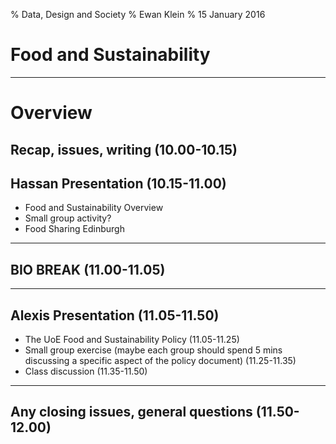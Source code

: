 % Data, Design and Society
% Ewan Klein
% 15 January 2016

# Food and Sustainability

---
# Overview

## Recap, issues, writing (10.00-10.15)

## Hassan Presentation  (10.15-11.00)


* Food and Sustainability Overview 
* Small group activity?
* Food Sharing Edinburgh

---

## BIO BREAK (11.00-11.05)


---

## Alexis Presentation (11.05-11.50)

* The UoE Food and Sustainability Policy (11.05-11.25)
* Small group exercise (maybe each group should spend 5 mins discussing a specific aspect of the policy document) (11.25-11.35)
* Class discussion (11.35-11.50)


---

## Any closing issues, general questions (11.50-12.00)
